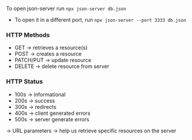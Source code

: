  To open json-server run `npx json-server db.json`
 
 -   To open it in a different port, run `npx json-server --port 3333 db.json`
 
 ### HTTP Methods
 
 -   GET -> retrieves a resource(s)
 -   POST -> creates a resource
 -   PATCH/PUT -> update resource
 -   DELETE -> delete resource from server
 
 ### HTTP Status
 
 -   100s -> informational
 -   200s -> success
 -   300s -> redirects
 -   400s -> client generated errors
 -   500s -> server generate errors
 
 -> URL parameters -> help us retrieve specific resources on the server